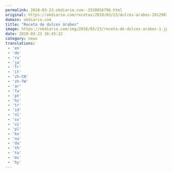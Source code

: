 ```yaml
---
permalink: 2018-03-23-okdiario.com--1538856796.html
original: https://okdiario.com/recetas/2018/03/23/dulces-arabes-2012981
domain: okdiario.com
title: "Receta de dulces árabes"
image: https://okdiario.com/img/2018/03/23/receta-de-dulces-arabes-1.jpeg
date: 2018-03-23 16:43:22
category: news
translations: 
 - 'en'
 - 'de'
 - 'ru'
 - 'ja'
 - 'fr'
 - 'it'
 - 'zh-CN'
 - 'zh-TW'
 - 'ar'
 - 'fa'
 - 'pt'
 - 'hi'
 - 'tr'
 - 'id'
 - 'nl'
 - 'sv'
 - 'vi'
 - 'pl'
 - 'ko'
 - 'no'
 - 'da'
 - 'th'
 - 'ta'
 - 'ms'
 - 'hy'
---
```


